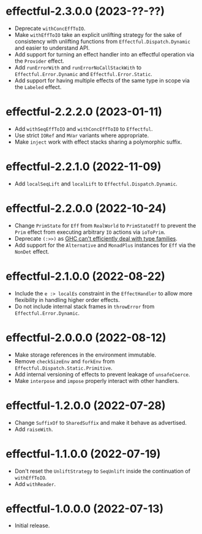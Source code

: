 # effectful-2.3.0.0 (2023-??-??)
* Deprecate `withConcEffToIO`.
* Make `withEffToIO` take an explicit unlifting strategy for the sake of
  consistency with unlifting functions from `Effectful.Dispatch.Dynamic` and
  easier to understand API.
* Add support for turning an effect handler into an effectful operation via the
  `Provider` effect.
* Add `runErrorWith` and `runErrorNoCallStackWith` to `Effectful.Error.Dynamic`
  and `Effectful.Error.Static`.
* Add support for having multiple effects of the same type in scope via the
  `Labeled` effect.

# effectful-2.2.2.0 (2023-01-11)
* Add `withSeqEffToIO` and `withConcEffToIO` to `Effectful`.
* Use strict `IORef` and `MVar` variants where appropriate.
* Make `inject` work with effect stacks sharing a polymorphic suffix.

# effectful-2.2.1.0 (2022-11-09)
* Add `localSeqLift` and `localLift` to `Effectful.Dispatch.Dynamic`.

# effectful-2.2.0.0 (2022-10-24)
* Change `PrimState` for `Eff` from `RealWorld` to `PrimStateEff` to prevent the
  `Prim` effect from executing arbitrary `IO` actions via `ioToPrim`.
* Deprecate `(:>>)` as [GHC can't efficiently deal with type
  families](https://github.com/haskell-effectful/effectful/issues/52#issuecomment-1269155485).
* Add support for the `Alternative` and `MonadPlus` instances for `Eff` via the
  `NonDet` effect.

# effectful-2.1.0.0 (2022-08-22)
* Include the `e :> localEs` constraint in the `EffectHandler` to allow more
  flexibility in handling higher order effects.
* Do not include internal stack frames in `throwError` from
  `Effectful.Error.Dynamic`.

# effectful-2.0.0.0 (2022-08-12)
* Make storage references in the environment immutable.
* Remove `checkSizeEnv` and `forkEnv` from
  `Effectful.Dispatch.Static.Primitive`.
* Add internal versioning of effects to prevent leakage of `unsafeCoerce`.
* Make `interpose` and `impose` properly interact with other handlers.

# effectful-1.2.0.0 (2022-07-28)
* Change `SuffixOf` to `SharedSuffix` and make it behave as advertised.
* Add `raiseWith`.

# effectful-1.1.0.0 (2022-07-19)
* Don't reset the `UnliftStrategy` to `SeqUnlift` inside the continuation of
  `withEffToIO`.
* Add `withReader`.

# effectful-1.0.0.0 (2022-07-13)
* Initial release.
